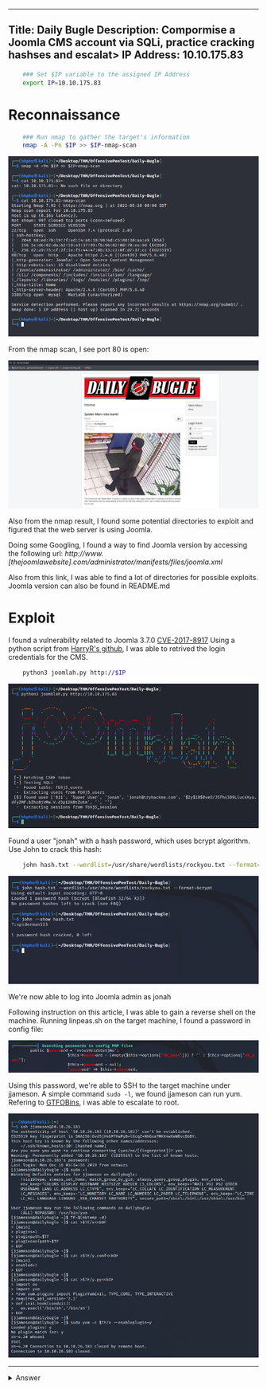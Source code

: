 ------
**Title:** Daily Bugle
**Description**: Compormise a Joomla CMS account via SQLi, practice cracking hashses and escalat>
**IP Address**: 10.10.175.83
------

```bash
	### Set $IP variable to the assigned IP Address
	export IP=10.10.175.83
```

# Reconnaissance
```bash
	### Run nmap to gather the target's information
	nmap -A -Pn $IP >> $IP-nmap-scan
```

![nmap-scan](./Images/nmap-scan.png)

From the nmap scan, I see port 80 is open:

![web-server](./Images/web-server.png)

Also from the nmap result, I found some potential directories to exploit and figured that the web server is using Joomla.

Doing some Googling, I found a way to find Joomla version by accessing the following url:
_http://www.[thejoomlawebsite].com/administrator/manifests/files/joomla.xml_

Also from this link, I was able to find a lot of directories for possible exploits. Joomla version can also be found in README.md


# Exploit
I found a vulnerability related to Joomla 3.7.0 [CVE-2017-8917]("https://www.exploit-db.com/exploits/42033")
Using a python script from [HarryR's github]("https://github.com/XiphosResearch/exploits/tree/master/Joomblah"), I was able to retrived the login credentials for the CMS.

```bash
	python3 joomlah.py http://$IP
```

![](./Images/joomlah-script.png)

Found a user "jonah" with a hash password, which uses bcrypt algorithm. Use John to crack this hash:

```bash
	john hash.txt --wordlist=/usr/share/wordlists/rockyou.txt --format=bcrypt
```

![crackl-hash-password](./Images/crack-hash-password.png)

We're now able to log into Joomla admin as jonah

Following instruction on this article, I was able to gain a reverse shell on the machine. Running linpeas.sh on the target machine, I found a password in config file:

![user-password](./Images/user-password.png)

Using this password, we're able to SSH to the target machine under jjameson.
A simple command ```sudo -l```, we found jjameson can run yum. Refering to [GTFOBins]("https://gtfobins.github.io/gtfobins/yum/"), i was able to escalate to root.

![priv-esc](./Images/priv-esc.png)

--------
<details>
	<summary>Answer</summary>
		1. What is the Joomla version? => 3.7.0
		2. What is Jonah's cracked password? => spiderman123
		3. What is the user flag? => 27a260fe3cba712cfdedb1c86d80442e
		4. What is the root flag? => eec3d53292b1821868266858d7fa6f79
</details>

